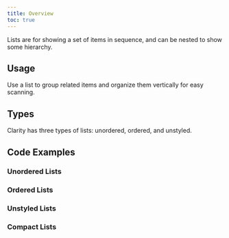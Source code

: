 ```yaml
---
title: Overview
toc: true
---
```


Lists are for showing a set of items in sequence, and can be nested to show some hierarchy.

## Usage

Use a list to group related items and organize them vertically for easy scanning.

## Types

Clarity has three types of lists: unordered, ordered, and unstyled.

<!-- [//]: # Anatomy -->

<!-- [//]: # Behavior -->

<!-- [//]: # Placement -->

<!-- [//]: # Content -->

## Code Examples

### Unordered Lists

<doc-demo file="/demos/list/unordered.html" />

### Ordered Lists

<doc-demo file="/demos/list/ordered.html" />

### Unstyled Lists

<doc-demo file="/demos/list/unstyled.html" />

### Compact Lists

<doc-demo file="/demos/list/compact.html" />
